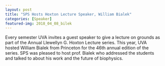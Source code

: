 ```yaml
---
layout: post
title: "SPS Hosts Hoxton Lecture Speaker, William Bialek"
categories: [Speaker]
featured-img: 2018_04_08_bilek
---
```


Every semester UVA invites a guest speaker to give a lecture on grounds as part of the Annual Llewellyn G. Hoxton Lecture series. This year, UVA hosted William Bialek from Princeton for the 46th annual edition of the series. SPS was pleased to host prof. Bialek who addressed the students and talked to about his work and the future of biophysics.
